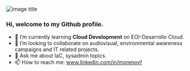 ![image title](https://rushter.com/counter.svg)

### Hi, welcome to my Github profile.

- 🌱 I’m currently learning **Cloud Development** on EOI-Desarrollo Cloud.
- 👯 I’m looking to collaborate on audiovisual, environmental awareness campaigns and IT related projects.
- 💬 Ask me about IaC, sysadmin topics.
- 📫 How to reach me: www.linkedin.com/in/morenovf

